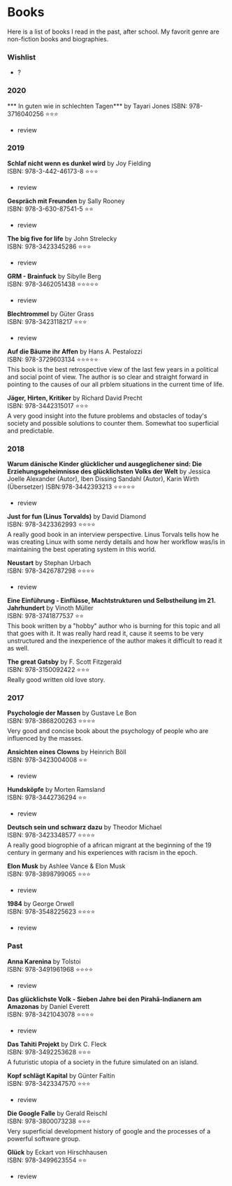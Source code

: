 # Books
Here is a list of books I read in the past, after school. My favorit genre are non-fiction books and biographies.  

### Wishlist
 - ?

### 2020
*** In guten wie in schlechten Tagen*** by Tayari Jones
ISBN: 978-3716040256 ⭐⭐⭐
 - review

### 2019
**Schlaf nicht wenn es dunkel wird** by Joy Fielding  
ISBN: 978-3-442-46173-8 ⭐⭐⭐  
 - review

**Gespräch mit Freunden** by Sally Rooney  
ISBN: 978-3-630-87541-5 ⭐⭐  
 - review

**The big five for life** by John Strelecky  
ISBN: 978-3423345286 ⭐⭐⭐  
 - review

**GRM - Brainfuck** by Sibylle Berg  
ISBN: 978-3462051438 ⭐⭐⭐⭐⭐  
 - review

**Blechtrommel** by Güter Grass  
ISBN: 978-3423118217 ⭐⭐⭐  
 - review

**Auf die Bäume ihr Affen** by Hans A. Pestalozzi  
ISBN: 978-3729603134 ⭐⭐⭐⭐⭐  
This book is the best retrospective view of the last few years in a political and social point of view. The author is so clear and straight forward in pointing to the causes of our all prblem situations in the current time of life.

**Jäger, Hirten, Kritiker** by Richard David Precht  
ISBN: 978-3442315017 ⭐⭐⭐  
A very good insight into the future problems and obstacles of today's society and possible solutions to counter them. Somewhat too superficial and predictable.

### 2018

**Warum dänische Kinder glücklicher und ausgeglichener sind: Die Erziehungsgeheimnisse des glücklichsten Volks der Welt** by Jessica Joelle Alexander (Autor), Iben Dissing Sandahl (Autor), Karin Wirth (Übersetzer) 
ISBN:978-3442393213 ⭐⭐⭐⭐⭐  
 - review

**Just for fun (Linus Torvalds)** by David Diamond  
ISBN: 978-3423362993 ⭐⭐⭐⭐  
A really good book in an interview perspective. Linus Torvals tells how he was creating Linux with some nerdy details and how her workflow was/is in maintaining the best operating system in this world.

**Neustart** by Stephan Urbach  
ISBN: 978-3426787298 ⭐⭐⭐⭐
 - review

**Eine Einführung - Einflüsse, Machtstrukturen und Selbstheilung im 21. Jahrhundert** by Vinoth Müller  
ISBN: 978-3741877537 ⭐⭐  
This book written by a "hobby" author who is burning for this topic and all that goes with it. It was really hard read it, cause it seems to be very unstructured and the inexperience of the author makes it difficult to read it as well.

**The great Gatsby** by F. Scott Fitzgerald  
ISBN: 978-3150092422 ⭐⭐⭐  
Really good written old love story.

### 2017

**Psychologie der Massen** by Gustave Le Bon  
ISBN: 978-3868200263 ⭐⭐⭐⭐  
Very good and concise book about the psychology of people who are influenced by the masses.

**Ansichten eines Clowns** by Heinrich Böll  
ISBN: 978-3423004008 ⭐⭐  
 - review

**Hundsköpfe** by Morten Ramsland  
ISBN: 978-3442736294 ⭐⭐  
 - review

**Deutsch sein und schwarz dazu** by Theodor Michael  
ISBN: 978-3423348577 ⭐⭐⭐⭐  
A really good biogrophie of a african migrant at the beginning of the 19 century in germany and his experiences with racism in the epoch.

**Elon Musk** by Ashlee Vance & Elon Musk  
ISBN: 978-3898799065 ⭐⭐⭐  
 - review

**1984** by George Orwell  
ISBN: 978-3548225623 ⭐⭐⭐⭐  
 - review

### Past

**Anna Karenina** by Tolstoi  
ISBN: 978-3491961968 ⭐⭐⭐⭐
 - review

**Das glücklichste Volk - Sieben Jahre bei den Pirahã-Indianern am Amazonas** by Daniel Everett  
ISBN: 978-3421043078 ⭐⭐⭐⭐  
 - review

**Das Tahiti Projekt** by Dirk C. Fleck  
ISBN: 978-3492253628 ⭐⭐⭐  
A futuristic utopia of a society in the future simulated on an island.

**Kopf schlägt Kapital** by Günter Faltin  
ISBN: 978-3423347570 ⭐⭐⭐  
 - review

**Die Google Falle** by Gerald Reischl  
ISBN: 978-3800073238 ⭐⭐⭐  
Very superficial development history of google and the processes of a powerful software group.

**Glück** by Eckart von Hirschhausen  
ISBN: 978-3499623554 ⭐⭐  
 - review

